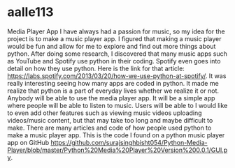 # aalle113
Media Player App
I have always had a passion for music, so my idea for the project is to make a music player app. I figured that making a music player would be fun and allow for me to explore and find out more things about python. After doing some research, I discovered that many music apps such as YouTube and Spotify use python in their coding. Spotify even goes into detail on how they use python. Here is the link for that article: https://labs.spotify.com/2013/03/20/how-we-use-python-at-spotify/. It was really interesting seeing how many apps are coded in python. It made me realize that python is a part of everyday lives whether we realize it or not.
Anybody will be able to use the media player app. It will be a simple app where people will be able to listen to music. Users will be able to  I would like to even add other features such as viewing music videos uploading videos/music content, but that may take too long and maybe difficult to make. There are many articles and code of how people used python to make a music player app. This is the code I found on a python music player app on GitHub https://github.com/surajsinghbisht054/Python-Media-Player/blob/master/Python%20Media%20Player%20Version%200.0.1/GUI.py. 
